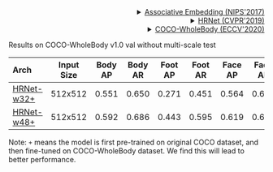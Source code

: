 <!-- [ALGORITHM] -->

<details>
<summary align="right"><a href="https://arxiv.org/abs/1611.05424">Associative Embedding (NIPS'2017)</a></summary>

```bibtex
@inproceedings{newell2017associative,
  title={Associative embedding: End-to-end learning for joint detection and grouping},
  author={Newell, Alejandro and Huang, Zhiao and Deng, Jia},
  booktitle={Advances in neural information processing systems},
  pages={2277--2287},
  year={2017}
}
```

</details>

<!-- [ALGORITHM] -->

<details>
<summary align="right"><a href="http://openaccess.thecvf.com/content_CVPR_2019/html/Sun_Deep_High-Resolution_Representation_Learning_for_Human_Pose_Estimation_CVPR_2019_paper.html">HRNet (CVPR'2019)</a></summary>

```bibtex
@inproceedings{sun2019deep,
  title={Deep high-resolution representation learning for human pose estimation},
  author={Sun, Ke and Xiao, Bin and Liu, Dong and Wang, Jingdong},
  booktitle={Proceedings of the IEEE conference on computer vision and pattern recognition},
  pages={5693--5703},
  year={2019}
}
```

</details>

<!-- [DATASET] -->

<details>
<summary align="right"><a href="https://link.springer.com/chapter/10.1007/978-3-030-58545-7_12">COCO-WholeBody (ECCV'2020)</a></summary>

```bibtex
@inproceedings{jin2020whole,
  title={Whole-Body Human Pose Estimation in the Wild},
  author={Jin, Sheng and Xu, Lumin and Xu, Jin and Wang, Can and Liu, Wentao and Qian, Chen and Ouyang, Wanli and Luo, Ping},
  booktitle={Proceedings of the European Conference on Computer Vision (ECCV)},
  year={2020}
}
```

</details>

Results on COCO-WholeBody v1.0 val  without multi-scale test

| Arch  | Input Size | Body AP | Body AR | Foot AP | Foot AR | Face AP | Face AR  | Hand AP | Hand AR | Whole AP | Whole AR | ckpt | log |
| :---- | :--------: | :-----: | :-----: | :-----: | :-----: | :-----: | :------: | :-----: | :-----: | :------: |:-------: |:------: | :------: |
| [HRNet-w32+](/configs/wholebody/2d_kpt_sview_rgb_img/associative_embedding/coco-wholebody/hrnet_w32_coco_wholebody_512x512.py)  | 512x512 | 0.551 | 0.650 | 0.271 | 0.451 | 0.564 | 0.618 | 0.159 | 0.238 | 0.342 | 0.453 | [ckpt](https://download.openmmlab.com/mmpose/bottom_up/hrnet_w32_coco_wholebody_512x512_plus-f1f1185c_20210517.pth) | [log](https://download.openmmlab.com/mmpose/bottom_up/hrnet_w32_coco_wholebody_512x512_plus_20210517.log.json) |
| [HRNet-w48+](/configs/wholebody/2d_kpt_sview_rgb_img/associative_embedding/coco-wholebody/hrnet_w48_coco_wholebody_512x512.py)  | 512x512 | 0.592 | 0.686 | 0.443 | 0.595 | 0.619 | 0.674 | 0.347 | 0.438 | 0.422 | 0.532 | [ckpt](https://download.openmmlab.com/mmpose/bottom_up/hrnet_w48_coco_wholebody_512x512_plus-4de8a695_20210517.pth) | [log](https://download.openmmlab.com/mmpose/bottom_up/hrnet_w48_coco_wholebody_512x512_plus_20210517.log.json) |

Note: `+` means the model is first pre-trained on original COCO dataset, and then fine-tuned on COCO-WholeBody dataset. We find this will lead to better performance.
